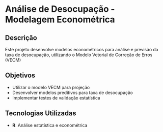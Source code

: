 # Análise de Desocupação - Modelagem Econométrica

## Descrição

Este projeto desenvolve modelos econométricos para análise e previsão da taxa de desocupação, utilizando o Modelo Vetorial de Correção de Erros (VECM)

## Objetivos

- Utilizar o modelo VECM para projeção
- Desenvolver modelos preditivos para taxa de desocupação
- Implementar testes de validação estatística


## Tecnologias Utilizadas

- **R**: Análise estatística e econométrica
